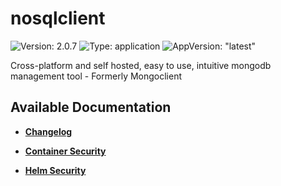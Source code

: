 # nosqlclient

![Version: 2.0.7](https://img.shields.io/badge/Version-2.0.7-informational?style=flat-square) ![Type: application](https://img.shields.io/badge/Type-application-informational?style=flat-square) ![AppVersion: "latest"](https://img.shields.io/badge/AppVersion-"latest"-informational?style=flat-square)

Cross-platform and self hosted, easy to use, intuitive mongodb management tool - Formerly Mongoclient

## Available Documentation

- [**Changelog**](CHANGELOG)

- [**Container Security**](container-security)

- [**Helm Security**](helm-security)

